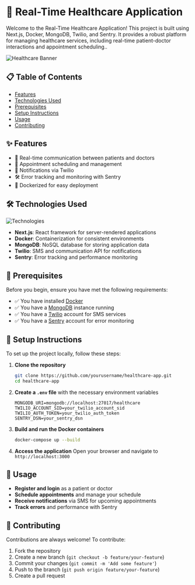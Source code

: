 # 🏥 Real-Time Healthcare Application

Welcome to the Real-Time Healthcare Application! This project is built using Next.js, Docker, MongoDB, Twilio, and Sentry. It provides a robust platform for managing healthcare services, including real-time patient-doctor interactions and appointment scheduling..

![Healthcare Banner](https://source.unsplash.com/random/800x200?healthcare)

## 📋 Table of Contents

- [Features](#features)
- [Technologies Used](#technologies-used)
- [Prerequisites](#prerequisites)
- [Setup Instructions](#setup-instructions)
- [Usage](#usage)
- [Contributing](#contributing)


## ✨ Features

- 🔄 Real-time communication between patients and doctors
- 📅 Appointment scheduling and management
- 📲 Notifications via Twilio
- 🛠️ Error tracking and monitoring with Sentry
- 🐳 Dockerized for easy deployment

## 🛠️ Technologies Used

![Technologies](https://source.unsplash.com/random/800x200?technology)

- **Next.js**: React framework for server-rendered applications
- **Docker**: Containerization for consistent environments
- **MongoDB**: NoSQL database for storing application data
- **Twilio**: SMS and communication API for notifications
- **Sentry**: Error tracking and performance monitoring

## 🛑 Prerequisites

Before you begin, ensure you have met the following requirements:

- ✅ You have installed [Docker](https://www.docker.com/get-started)
- ✅ You have a [MongoDB](https://www.mongodb.com/) instance running
- ✅ You have a [Twilio](https://www.twilio.com/) account for SMS services
- ✅ You have a [Sentry](https://sentry.io/) account for error monitoring

## 🚀 Setup Instructions

To set up the project locally, follow these steps:

1. **Clone the repository**
    ```bash
    git clone https://github.com/yourusername/healthcare-app.git
    cd healthcare-app
    ```

2. **Create a `.env` file** with the necessary environment variables
    ```env
    MONGODB_URI=mongodb://localhost:27017/healthcare
    TWILIO_ACCOUNT_SID=your_twilio_account_sid
    TWILIO_AUTH_TOKEN=your_twilio_auth_token
    SENTRY_DSN=your_sentry_dsn
    ```

3. **Build and run the Docker containers**
    ```bash
    docker-compose up --build
    ```

4. **Access the application**
    Open your browser and navigate to `http://localhost:3000`

## 📖 Usage

- **Register and login** as a patient or doctor
- **Schedule appointments** and manage your schedule
- **Receive notifications** via SMS for upcoming appointments
- **Track errors** and performance with Sentry



## 🤝 Contributing

Contributions are always welcome! To contribute:

1. Fork the repository
2. Create a new branch (`git checkout -b feature/your-feature`)
3. Commit your changes (`git commit -m 'Add some feature'`)
4. Push to the branch (`git push origin feature/your-feature`)
5. Create a pull request


